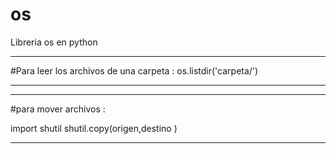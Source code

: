 # os
Libreria os en python

________________________________________________________________________________________________________________
#Para leer los archivos de una carpeta :
 os.listdir('carpeta/')
________________________________________________________________________________________________________________
________________________________________________________________________________________________________________
#para mover archivos :

import shutil
shutil.copy(origen,destino )
________________________________________________________________________________________________________________

